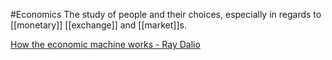 #Economics
The study of people and their choices, especially in regards to [[monetary]] [[exchange]] and [[market]]s.  


[How the economic machine works - Ray Dalio](https://www.youtube.com/watch?v=PHe0bXAIuk0&list=PLykIL_1_MFWmS82OuK8CBCow_QHUJuBes&ab_channel=PrinciplesbyRayDalio)
